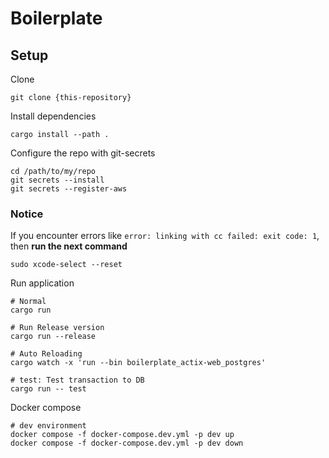 # Boilerplate

## Setup

Clone

```shell
git clone {this-repository}
```

Install dependencies

```shell
cargo install --path .
```

Configure the repo with git-secrets

```shell
cd /path/to/my/repo
git secrets --install
git secrets --register-aws
```

### Notice
If you encounter errors like `error: linking with cc failed: exit code: 1`, then **run the next command**

```shell
sudo xcode-select --reset
```

Run application

```shell
# Normal
cargo run

# Run Release version
cargo run --release

# Auto Reloading
cargo watch -x 'run --bin boilerplate_actix-web_postgres'

# test: Test transaction to DB
cargo run -- test
```

Docker compose

```shell
# dev environment
docker compose -f docker-compose.dev.yml -p dev up
docker compose -f docker-compose.dev.yml -p dev down
```